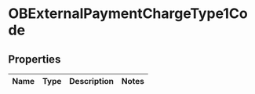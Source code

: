 
# OBExternalPaymentChargeType1Code

## Properties
Name | Type | Description | Notes
------------ | ------------- | ------------- | -------------



